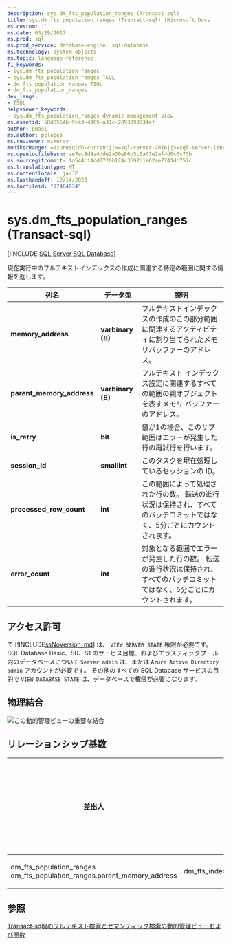 ```yaml
---
description: sys.dm_fts_population_ranges (Transact-sql)
title: sys.dm_fts_population_ranges (Transact-sql) |Microsoft Docs
ms.custom: ''
ms.date: 03/29/2017
ms.prod: sql
ms.prod_service: database-engine, sql-database
ms.technology: system-objects
ms.topic: language-reference
f1_keywords:
- sys.dm_fts_population_ranges
- sys.dm_fts_population_ranges_TSQL
- dm_fts_population_ranges_TSQL
- dm_fts_population_ranges
dev_langs:
- TSQL
helpviewer_keywords:
- sys.dm_fts_population_ranges dynamic management view
ms.assetid: 58d8564b-9c43-4965-a31c-2893890334ef
author: pmasl
ms.author: pelopes
ms.reviewer: mikeray
monikerRange: =azuresqldb-current||>=sql-server-2016||>=sql-server-linux-2017||=azuresqldb-mi-current
ms.openlocfilehash: ae7ec8d8a4dde2a30e86b5c6a47e2af4d0c6c73b
ms.sourcegitcommit: 1a544cf4dd2720b124c3697d1e62ae7741db757c
ms.translationtype: MT
ms.contentlocale: ja-JP
ms.lasthandoff: 12/14/2020
ms.locfileid: "97484634"
---
```

# <a name="sysdm_fts_population_ranges-transact-sql"></a>sys.dm_fts_population_ranges (Transact-sql)
[!INCLUDE [SQL Server SQL Database](../../includes/applies-to-version/sql-asdb.md)]

  現在実行中のフルテキストインデックスの作成に関連する特定の範囲に関する情報を返します。  
   
|列名|データ型|説明|  
|-----------------|---------------|-----------------|  
|**memory_address**|**varbinary (8)**|フルテキストインデックスの作成のこの部分範囲に関連するアクティビティに割り当てられたメモリバッファーのアドレス。|  
|**parent_memory_address**|**varbinary (8)**|フルテキスト インデックス設定に関連するすべての範囲の親オブジェクトを表すメモリ バッファーのアドレス。|  
|**is_retry**|**bit**|値が1の場合、このサブ範囲はエラーが発生した行の再試行を行います。|  
|**session_id**|**smallint**|このタスクを現在処理しているセッションの ID。|  
|**processed_row_count**|**int**|この範囲によって処理された行の数。 転送の進行状況は保持され、すべてのバッチコミットではなく、5分ごとにカウントされます。|  
|**error_count**|**int**|対象となる範囲でエラーが発生した行の数。 転送の進行状況は保持され、すべてのバッチコミットではなく、5分ごとにカウントされます。|  
  
## <a name="permissions"></a>アクセス許可  

で [!INCLUDE[ssNoVersion_md](../../includes/ssnoversion-md.md)] は、 `VIEW SERVER STATE` 権限が必要です。   
SQL Database Basic、S0、S1 のサービス目標、およびエラスティックプール内のデータベースについて `Server admin` は、または `Azure Active Directory admin` アカウントが必要です。 その他のすべての SQL Database サービスの目的で `VIEW DATABASE STATE` は、データベースで権限が必要になります。   
 
## <a name="physical-joins"></a>物理結合  
 ![この動的管理ビューの重要な結合](../../relational-databases/system-dynamic-management-views/media/join-dm-fts-population-ranges-1.gif "この動的管理ビューの重要な結合")  
  
## <a name="relationship-cardinalities"></a>リレーションシップ基数  
  
|差出人|終了|リレーションシップ|  
|----------|--------|------------------|  
|dm_fts_population_ranges dm_fts_population_ranges.parent_memory_address|dm_fts_index_population.memory_address|多対一|  
  
## <a name="see-also"></a>参照  
  [Transact-sql&#41;&#40;のフルテキスト検索とセマンティック検索の動的管理ビューおよび関数 ](../../relational-databases/system-dynamic-management-views/full-text-and-semantic-search-dynamic-management-views-functions.md)  
  
  

